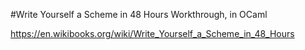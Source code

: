 #Write Yourself a Scheme in 48 Hours Workthrough, in OCaml

https://en.wikibooks.org/wiki/Write_Yourself_a_Scheme_in_48_Hours
